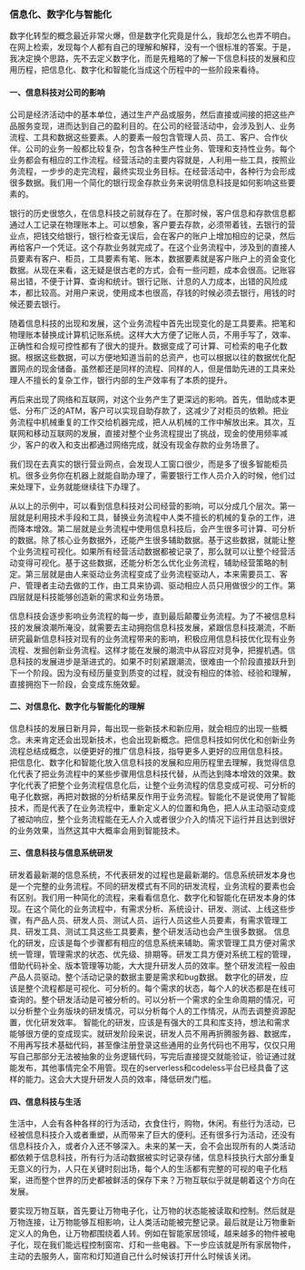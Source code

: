 ### 信息化、数字化与智能化

数字化转型的概念最近非常火爆，但是数字化究竟是什么，我却怎么也弄不明白。在网上检索，发现每个人都有自己的理解和解释，没有一个很标准的答案。于是，我决定换个思路，先不去定义数字化，而是先粗略的了解一下信息科技的发展和应用历程，把信息化、数字化和智能化当成这个历程中的一些阶段来看待。

#### 一、信息科技对公司的影响
公司是经济活动中的基本单位，通过生产产品或服务，然后直接或间接的把这些产品服务变现，进而达到自己的盈利目的。在公司的经营活动中，会涉及到人、业务流程、工具和数据这些要素。人的要素一般包含管理人员、员工、客户、合作伙伴。公司的业务一般都比较复杂，包含各种生产性业务、管理和支持性业务。每个业务都会有相应的工作流程。经营活动的主要内容就是，人利用一些工具，按照业务流程，一步步的走完流程，最终实现业务目标。在经营活动中，各种行为会形成很多数据。我们用一个简化的银行现金存款业务来说明信息科技是如何影响这些要素的。

银行的历史很悠久，在信息科技之前就存在了。在那时候，客户信息和存款信息都通过人工记录在物理账本上。可以想象，客户要去存款，必须带着钱，去银行的营业点，把钱交给银行，银行检查无误后，会在客户的账户上增加相应的记录，然后再给客户一个凭证。这个存款业务就完成了。在这个业务流程中，涉及到的直接人员要素有客户、柜员，工具要素有笔、账本，数据要素就是客户账户上的资金变化数据。从现在来看，这无疑是很古老的方式，会有一些问题，成本会很高。记账容易出错，不便于计算、查询和统计。银行记账、计息的人力成本，出错的风险成本，都比较高。对用户来说，使用成本也很高，存钱的时候必须去银行，用钱的时候还要去银行。

随着信息科技的出现和发展，这个业务流程中首先出现变化的是工具要素。把笔和物理账本替换成计算机记账系统。这样大大方便了记账人员，不用手写了，效率、正确性和合规可控性都有了很大的提升。数据变成了可计算、可检索的电子化数据。根据这些数据，可以方便地知道当前的总资产，也可以根据以往的数据优化配置网点的现金储备。虽然都还是同样的流程、同样的人，但是借助先进的工具来处理人不擅长的复杂工作，银行内部的生产效率有了本质的提升。

再后来出现了网络和互联网，对这个业务产生了更深远的影响。首先，借助成本更低、分布广泛的ATM，客户可以实现自助存款了，这减少了对柜员的依赖。把业务流程中机械重复的工作交给机器完成，把人从机械的工作中解放出来。其次，互联网和移动互联网的发展，直接对整个业务流程提出了挑战，现金的使用频率减少，客户的收入和支出都通过网络完成，就没有现金存款的业务场景了。

我们现在去真实的银行营业网点，会发现人工窗口很少，而是多了很多智能柜员机。很多业务你在机器上就能自助办理了，需要银行工作人员介入的时候，他们过来处理下，业务就能继续往下办理了。

从以上的示例中，可以看到信息科技对公司经营的影响，可以分成几个层次。第一层就是利用技术手段和工具，替换业务流程中人类不擅长的机械的复杂的工作，进而降本增效。第二层就是业务流程中使用信息科技后，会产生很多可计算、可分析的数据。除了核心业务数据外，还能产生很多辅助数据。基于这些数据，就能让整个业务流程可视化。如果所有经营活动数据都被记录了，那么就可以让整个经营活动变得可视化。基于这些数据，还能分析怎么优化业务流程，辅助经营策略的制定。第三层就是由人来驱动业务流程变成了业务流程驱动人，本来需要员工、客户、管理者主动去做的工作，由工具来协调、驱动相应人员只用做很少的工作。第四层就是科技能够创造新的需求和业务场景。

信息科技会逐步影响业务流程的每一步，直到最后颠覆业务流程。为了不被信息科技的发展浪潮所淹没，就需要去主动拥抱信息科技发展，紧跟信息科技潮流，不断研究最新信息科技对现有的业务流程带来的影响，积极应用信息科技优化现有业务流程、发掘创新业务流程。这样才能在发展的潮流中从容应对竞争，把握机遇。信息科技的发展进步是渐进式的。如果不时刻紧跟潮流，很难由一个阶段直接跃升到下一个阶段。因为没有经历量变到质变的过程，就没有相应的体验、经验和理解，直接拥抱下一阶段，会变成东施效颦。

#### 二、对信息化、数字化与智能化的理解
信息科技的发展日新月异，每出现一些新技术和新应用，就会相应的出现一些概念。未来肯定还会出现新技术，也会出现新概念。把信息科技如何优化和创新业务流程总结成概念，以便更好的推广信息科技，指导更多人更好的应用信息科技。
把信息化、数字化和智能化放入信息科技的发展和应用历程里去理解，我觉得信息化代表了把业务流程中的某些步骤用信息科技代替，从而达到降本增效的效果。数字化代表了把整个业务流程信息化后，让整个业务流程的信息变成可视、可分析的电子化数据，再把对数据的分析结果反作用于业务流程。智能化不是说使用了智能技术，而是代表了在业务流程中，重新定义人的位置和角色，把人从主动驱动变成了被动响应，整个业务流程能在无人介入或者很少介入的情况下运行并且达到很好的业务效果，当然这其中大概率会用到智能技术。

#### 三、信息科技与信息系统研发
研发着最新潮的信息系统，不代表研发的过程也是最新潮的。信息系统研发本身也是一个完整的业务流程。不同的研发模式有不同的研发流程，业务流程的要素也会有区别。我们用一种简化的流程，来看看信息化、数字化和智能化在研发本身的体现。在这个简化的业务流程中，有需求分析、系统设计、研发、测试、上线这些步骤，有产品人员、研发人员、测试人员、运行人员这些人员要素，有需求管理工具、研发工具、测试工具这些工具要素，整个研发活动也会产生很多数据。
信息化的研发，应该是每个步骤都有相应的信息系统来辅助。需求管理工具方便对需求统一管理，管理需求的状态、优先级、排期等。研发工具方便对系统工程的管理，借助代码补全、版本管理等功能，大大提升研发人员的效率。整个研发流程一般由产品人员驱动。整个活动记录的数据主要是需求和bug数据。
数字化的研发，应该是整个流程都是可视化、可分析的。每个需求的状态，每个人的状态都是在线可查询的。整个研发活动是可被分析的。可以分析一个需求的全生命周期的情况，可以分析整个业务版块的研发情况，可以分析每个人的工作情况，从而去调整资源配置，优化研发效率。
智能化的研发，应该是有强大的工具和库支持，想法和需求能够很方便的变成现实。就研发阶段来说，研发人员不用再折腾服务器、数据库，不用再写技术基础代码，甚至像注册登录这些通用的业务代码也不用写，仅仅只用写自己那部分无法被抽象的业务逻辑代码，写完后直接提交就能验证，验证通过就能发布，其他事情完全不用管。现在的serverless和codeless平台已经具备了这样的能力。这会大大提升研发人员的效率，降低研发门槛。

#### 四、信息科技与生活
生活中，人会有各种各样的行为活动，衣食住行，购物，休闲。有些行为活动，已经被信息科技介入或者重塑，从而带来了巨大的便利。还有很多行为活动，还没有信息科技介入，或者介入还不够深入。未来的某一天，会不会出现所有的人类活动都依赖于信息科技，所有行为活动数据被实时记录存储，信息科技执行大部分重复无意义的行为，人只在关键时刻出场，每个人的生活都有完整的可视的电子化档案，进而整个世界的历史都被鲜活的保存下来？万物互联似乎就是朝着这个方向在发展。

要实现万物互联，首先要让万物电子化，让万物的状态能被读取和控制。然后就是万物连接，让万物能够互相影响，让人类活动能被完整记录。最后就是让万物重新定义人的角色，让万物都围绕着人转。例如在智能家居领域，越来越多的物件被电子化，现在我们能远程控制窗帘、灯和一些电器。下一步应该就是所有家居物件，主动的去服务人，窗帘和灯知道自己什么时候该打开什么时候该关闭。